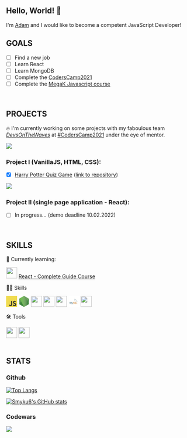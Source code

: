 ## Hello, World! 👋
I'm [Adam](https://www.linkedin.com/in/adam-smycz/) and I would like to become a competent JavaScript Developer!

## GOALS
- [ ] Find a new job
- [ ] Learn React
- [ ] Learn MongoDB
- [ ] Complete the [CodersCamp2021](https://www.coderscamp.pl/)
- [ ] Complete the [MegaK Javascript course](https://www.megak.pl/)
<br />

## PROJECTS

🔥 I'm currently working on some projects with my faboulous team [*DevsOnTheWaves*](https://github.com/CC2021-WBL) at [#CodersCamp2021](https://www.coderscamp.pl/) under the eye of mentor.

[<img width="auto" height="120" src="https://user-images.githubusercontent.com/75560322/148567228-d9885122-dccb-4e19-aa5f-6e2e9d7e9ca3.png">](https://github.com/CC2021-WBL)

### Project I (VanillaJS, HTML, CSS):

- [x] [Harry Potter Quiz Game](https://cc2021-wbl.github.io/Project-I/)  ([link to repository](https://github.com/CC2021-WBL/Project-I))

[<img width="auto" height="120" src="https://user-images.githubusercontent.com/56206231/148212376-cebc2c4f-2887-40b8-9545-076fa44013fb.png">](https://cc2021-wbl.github.io/Project-I/)

### Project II (single page application - React):
- [ ] In progress... (demo deadline 10.02.2022)
 <br />


## SKILLS

 🌱 Currently learning:
 
 <code><img width="30" height="30" src="https://images.viblo.asia/1d949589-afdd-4a1e-b77f-c53fdaf8af13.png"></code>  [React - Complete Guide Course](https://github.com/Smyku6/react-complete-guide-course) 

🚴‍♂️ Skills

<code><img width="30" height="30" src="https://raw.githubusercontent.com/github/explore/80688e429a7d4ef2fca1e82350fe8e3517d3494d/topics/javascript/javascript.png"></code>
<code><img width="30" height="30" src="https://raw.githubusercontent.com/github/explore/80688e429a7d4ef2fca1e82350fe8e3517d3494d/topics/nodejs/nodejs.png"></code>
<code><img width="30" height="30" src="https://hackr.io/tutorials/learn-express-js/logo/logo-express-js?ver=1557508379"></code>
<code><img width="30" height="30" src="https://upload.wikimedia.org/wikipedia/commons/thumb/3/38/HTML5_Badge.svg/2048px-HTML5_Badge.svg.png"></code>
<code><img width="30" height="30" src="https://upload.wikimedia.org/wikipedia/commons/thumb/6/62/CSS3_logo.svg/2048px-CSS3_logo.svg.png"></code>
<code><img width="30" height="30" src="https://raw.githubusercontent.com/github/explore/80688e429a7d4ef2fca1e82350fe8e3517d3494d/topics/mysql/mysql.png"></code>
<code><img width="30" height="30" src="https://git-scm.com/images/logos/downloads/Git-Icon-1788C.png"></code>

🛠️ Tools

<code><img width="30" height="30" src="https://spece.it/wp-content/uploads/2020/03/1200px-Visual_Studio_Code_1.35_icon.svg.png"></code>
<code><img width="30" height="30" src="https://upload.wikimedia.org/wikipedia/commons/thumb/7/71/WebStorm_Icon.png/1024px-WebStorm_Icon.png"></code>
<br/>
<br/>

## STATS

### Github

[![Top Langs](https://github-readme-stats.vercel.app/api/top-langs/?username=Smyku6&theme=nightowl&show_icons=true&hide=java)](https://github.com/Smyku6/github-readme-stats)
  
[![Smyku6's GitHub stats](https://github-readme-stats.vercel.app/api?username=Smyku6&hide=stars&theme=nightowl&show_icons=true)](https://github.com/Smyku6/github-readme-stats)

### Codewars

[<img width="auto" height="auto" src="https://github-readme-codewars-stats.herokuapp.com/api/?username=Smyku6&badge&colormode=dark_mode">](https://www.codewars.com/users/Smyku6)

    
<!--
**Smyku6/Smyku6** is a ✨ _special_ ✨ repository because its `README.md` (this file) appears on your GitHub profile.
![](https://komarev.com/ghpvc/?username=Smyku6)
Here are some ideas to get you started:

- 🔭 I’m currently working on ...
- 🌱 I’m currently learning ...
- 👯 I’m looking to collaborate on ...
- 🤔 I’m looking for help with ...
- 💬 Ask me about ...
- 📫 How to reach me: ...
- 😄 Pronouns: ...
- ⚡ Fun fact: ...
-->
